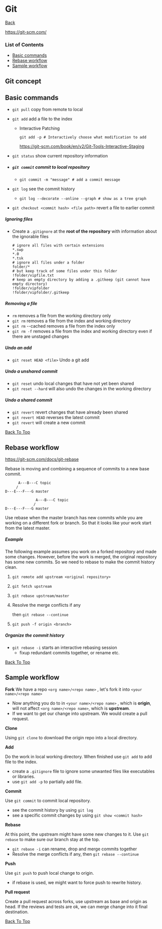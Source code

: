 # Git

[Back](../README.md)

https://git-scm.com/

### List of Contents

* [Basic commands](#basic-commands)
* [Rebase workflow](#rebase-workflow)
* [Sample workflow](#sample-workflow)

## Git concept



## Basic commands

* `git pull`  copy from remote to local

* `git add`  add a file to the index

  * Interactive Patching

    ```shell
    git add -p # Interactively choose what modification to add
    ```

    https://git-scm.com/book/en/v2/Git-Tools-Interactive-Staging

* `git status`  show current repository information

* ##### `git commit`  commit to local repository

  * ```shell
    git commit -m "message" # add a commit message
    ```

* `git log`  see the commit history

  * ```shell
    git log --decorate --online --graph # show as a tree graph
    ```

* `git checkout <commit hash> <file path>` revert a file to earlier commit

##### Ignoring files

* Create a `.gitignore`  at the **root of the repository** with information about the ignorable files

  ```shell
  # ignore all files with certain extensions
  *.swp
  *.0
  *.tsk 
  # ignore all files under a folder
  folder/*
  # but keep track of some files under this folder
  !folder/vipfile.txt
  # keep an empty directory by adding a .gitkeep (git cannot have empty directory)
  !folder/vipfolder
  !folder/vipfolder/.gitkeep
  ```

##### Removing a file

* `rm`  removes a file from the working directory only
* `git rm`  removes a file from the index and working directory
* `git rm`  --cached  removes a file from the index only
* `git rm -f`  removes a file from the index and working directory even if there are unstaged changes

##### Undo an add

* `git reset HEAD <file>`  Undo a git add

##### Undo a unshared commit

* `git reset`  undo local changes that have not yet been shared
* `git reset --hard` will also undo the changes in the working directory 

##### Undo a shared commit

* `git revert`  revert changes that have already been shared
* `git revert HEAD`  reverses the latest commit
* `git revert` will create a new commit

[Back To Top](#list-of-contents)

## Rebase workflow

https://git-scm.com/docs/git-rebase

Rebase is moving and combining a sequence of commits to a new base commit.

```
      A---B---C topic
     /
D---E---F---G master
```

```
              A---B---C topic
             /
D---E---F---G master
```

Use rebase when the master branch has new commits while you are working on a different fork or branch. So that it looks like your work start from the latest master.

##### Example

The following example assumes you work on a forked repository and made some changes. However, before the work is merged, the original repository has some new commits. So we need to rebase to make the commit history clean.

1. `git remote add upstream <original repository>`

2. `git fetch upstream`

3. `git rebase upstream/master`

4. Resolve the merge conflicts if any

   then `git rebase --continue`  

5. `git push -f origin <branch>`

##### Organize the commit history

* `git rebase -i`  starts an interactive rebasing session
  * fixup redundant commits together, or rename etc.

[Back To Top](#list-of-contents)

## Sample workflow

**Fork**
We have a repo  `<org name>/<repo name>` , let's fork it into  `<your name>/<repo name>`

* Now anything you do to in  `<your name>/<repo name>` , which is **origin**, will not affect  `<org name>/<repo name>`, which is **upstream**. 
* If we want to get our change into upstream. We would create a pull request.

**Clone**

Using `git clone` to download the origin repo into a local directory.

**Add**

Do the work in local working directory.  When finished use `git add` to add file to the index.

* create a `.gitignore` file to ignore some unwanted files like executables or libraries.
* use `git add -p` to partially add file.

**Commit**

Use `git commit` to commit local repository. 

* see the commit history by using `git log`
* see a specific commit changes by using `git show <commit hash>`

**Rebase**

At this point, the upstream might have some new changes to it. Use `git rebase`  to make sure our branch stay at the top.

* `git rebase -i`  can rename, drop and merge commits together
* Resolve the merge conflicts if any, then `git rebase --continue`  

**Push**

Use `git push` to push local change to origin.

* if rebase is used, we might want to force push to rewrite history.

**Pull request**

Create a pull request across forks, use upstream as base and origin as head. If the reviews and tests are ok, we can merge change into it final destination.

[Back To Top](#list-of-contents)